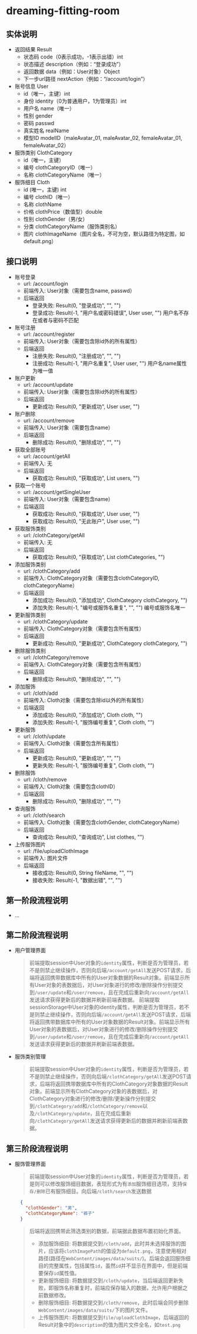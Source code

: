 # dreaming-fitting-room
## 实体说明
- 返回结果 Result
  - 状态码 code（0表示成功，-1表示出错）int
  - 状态描述 description（例如：“登录成功”）
  - 返回数据 data（例如：User对象）Object
  - 下一步url路径 nextAction（例如：“/account/login”）
- 账号信息 User
  - id（唯一，主键）int
  - 身份 identity（0为普通用户，1为管理员）int
  - 用户名 name（唯一）
  - 性别 gender
  - 密码 passwd
  - 真实姓名 realName
  - 模型ID modelID（maleAvatar_01, maleAvatar_02, femaleAvatar_01, femaleAvatar_02）
- 服饰类别 ClothCategory
  - id（唯一，主键）
  - 编号 clothCategoryID（唯一）
  - 名称 clothCategoryName（唯一）
- 服饰细目 Cloth
  - id (唯一，主键) int
  - 编号 clothID（唯一）
  - 名称 clothName
  - 价格 clothPrice（数值型）double
  - 性别 clothGender（男/女）
  - 分类 clothCategoryName（服饰类别名）
  - 图片 clothImageName（图片全名，不可为空，默认路径为特定图，如default.png）
## 接口说明
- 账号登录
  - url: /account/login
  - 前端传入: User对象（需要包含name, passwd）
  - 后端返回
    - 登录失败: Result(0, "登录成功", "", "")
    - 登录成功: Result(-1, "用户名或密码错误", User user, "") 用户名不存在或者与密码不匹配
- 账号注册
  - url: /account/register
  - 前端传入: User对象（需要包含除id外的所有属性）
  - 后端返回
    - 注册失败: Result(0, "注册成功", "", "")
    - 注册成功: Result(-1, "用户名重复", User user, "") 用户名name属性为唯一值
- 账户更新
  - url: /account/update
  - 前端传入: User对象（需要包含除id外的所有属性）
  - 后端返回
    - 更新成功: Result(0, "更新成功", User user, "")
- 账户删除
  - url: /account/remove
  - 前端传入: User对象（需要包含name）
  - 后端返回
    - 删除成功: Result(0, "删除成功", "", "")
- 获取全部账号
  - url: /account/getAll
  - 前端传入: 无
  - 后端返回
    - 获取成功: Result(0, "获取成功", List<User> users, "")
- 获取一个账号
  - url: /account/getSingleUser
  - 前端传入: User对象（需要包含name）
  - 后端返回
    - 获取成功: Result(0, "获取成功", User user, "")
    - 获取成功: Result(0, "无此账户", User user, "")
- 获取服饰类别
  - url: /clothCategory/getAll
  - 前端传入: 无
  - 后端返回
    - 获取成功: Result(0, "获取成功", List<ClothCategory> clothCategories, "")
- 添加服饰类别
  - url: /clothCategory/add
  - 前端传入: ClothCategory对象（需要包含clothCategoryID, clothCategoryName）
  - 后端返回
    - 添加成功: Result(0, "添加成功", ClothCategory clothCategory, "")
    - 添加失败: Result(-1, "编号或服饰名重复", "", "") 编号或服饰名唯一
- 更新服饰类别
  - url: /clothCategory/update
  - 前端传入: ClothCategory对象（需要包含所有属性）
  - 后端返回
    - 更新成功: Result(0, "更新成功", ClothCategory clothCategory, "")
- 删除服饰类别
  - url: /clothCategory/remove
  - 前端传入: ClothCategory对象（需要包含所有属性）
  - 后端返回
    - 删除成功: Result(0, "删除成功", "", "")
- 添加服饰
  - url: /cloth/add
  - 前端传入: Cloth对象（需要包含除id以外的所有属性）
  - 后端返回
    - 添加成功: Result(0, "添加成功", Cloth cloth, "")
    - 添加失败: Result(-1, "服饰编号重复", Cloth cloth, "")
- 更新服饰
  - url: /cloth/update
  - 前端传入: Cloth对象（需要包含所有属性）
  - 后端返回
    - 更新成功: Result(0, "更新成功", "", "")
    - 更新失败: Result(-1, "服饰编号重复", Cloth cloth, "")
- 删除服饰
  - url: /cloth/remove
  - 前端传入: Cloth对象（需要包含clothID）
  - 后端返回
    - 删除成功: Result(0, "删除成功", "", "")
- 查询服饰
  - url: /cloth/search
  - 前端传入: Cloth对象（需要包含clothGender, clothCategoryName）
  - 后端返回
    - 查询成功: Result(0, "查询成功", List<Cloth> clothes, "")
- 上传服饰图片
  - url: /file/uploadClothImage
  - 前端传入: 图片文件
  - 后端返回
    - 接收成功: Result(0, String fileName, "", "")
    - 接收失败: Result(-1, "数据出错", "", "")
## 第一阶段流程说明
- ...
## 第二阶段流程说明
- 用户管理界面
  > 前端提取session中User对象的`identity`属性，判断是否为管理员，若不是则禁止继续操作，否则向后端`/account/getAll`发送POST请求，后端将返回携带数据库中所有的User对象数据的Result对象。前端显示所有User对象的表数据后，对User对象进行的修改/删除操作分别提交到`/user/update`和`/user/remove`，且在完成后重新向`/account/getAll`发送请求获得更新后的数据并刷新前端表数据。
  > 前端提取sessionStorage中User对象的identity属性，判断是否为管理员，若不是则禁止继续操作，否则向后端`/account/getAll`发送POST请求，后端将返回携带数据库中所有的User对象数据的Result对象。前端显示所有User对象的表数据后，对User对象进行的修改/删除操作分别提交到`/user/update`和`/user/remove`，且在完成后重新向`/account/getAll`发送请求获得更新后的数据并刷新前端表数据。
- 服饰类别管理
  > 前端提取session中User对象的`identity`属性，判断是否为管理员，若不是则禁止继续操作，否则向后端`/clothCategory/getAll`发送POST请求，后端将返回携带数据库中所有的ClothCategory对象数据的Result对象。前端显示所有ClothCategory对象的表数据后，对ClothCategory对象进行的修改/删除/更新操作分别提交到`/clothCategory/add`和`/clothCategory/remove`以及`/clothCategory/update`，且在完成后重新向`/clothCategory/getAll`发送请求获得更新后的数据并刷新前端表数据。
## 第三阶段流程说明
- 服饰管理界面
  > 前端提取session中User对象的`identity`属性，判断是否为管理员，若是则可以修改服饰细目数据，表现形式为有`添加`服饰细目选项，支持`保存/删除`已有服饰细目。向后端`/cloth/search`发送数据
  ```json
    {
      "clothGender": "男",
      "clothCategoryName": "裤子"
    }
  ```
  > 后端将返回携带此筛选类别的数据，前端据此数据布置初始化界面。
  > - 添加服饰细目: 将数据提交到`/cloth/add`，此时并未选择服饰的图片，应该将`clothImagePath`的值设为`default.png`，注意使用相对路径(路径在`WebContent/images/data/suits/`)。后端会返回服饰细目的完整属性，包括属性`id`，虽然`id`并不显示在界面中，但是前端要保存`id`属性值。
  > - 更新服饰细目: 将数据提交到`/cloth/update`，当后端返回更新失败，即服饰名称重复时，前端应保存输入的数据，允许用户根据之前数据修改。
  > - 删除服饰细目: 将数据提交到`/cloth/remove`，此时后端会同步删除`WebContent/images/data/suits/`下的图片文件。
  > - 上传服饰图片: 将数据提交到`file/uploadClothImage`，后端返回的Result对象中的`description`的值为图片文件全名，如`test.png`
